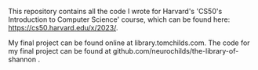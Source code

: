 This repository contains all the code I wrote for Harvard's 'CS50's Introduction to Computer Science' course, which can be found here: https://cs50.harvard.edu/x/2023/.

My final project can be found online at library.tomchilds.com. The code for my final project can be found at github.com/neurochilds/the-library-of-shannon .

